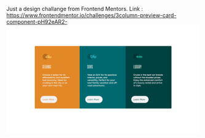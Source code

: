 Just a design challange from Frontend Mentors.
Link : https://www.frontendmentor.io/challenges/3column-preview-card-component-pH92eAR2-
![Preview](Preview.png)